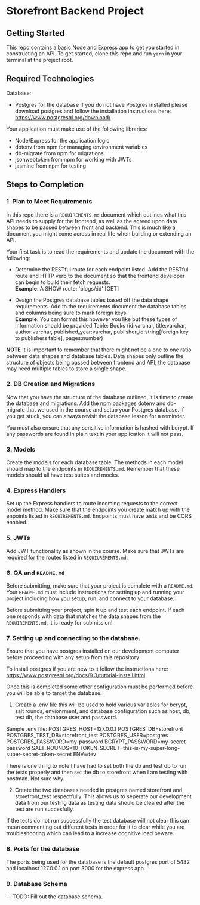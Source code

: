 # Storefront Backend Project

## Getting Started
This repo contains a basic Node and Express app to get you started in constructing an API. To get started, clone this repo and run `yarn` in your terminal at the project root.

## Required Technologies
Database: 
- Postgres for the database
If you do not have Postgres installed please download postgres and follow the installation instructions here: https://www.postgresql.org/download/

Your application must make use of the following libraries:
- Node/Express for the application logic
- dotenv from npm for managing environment variables
- db-migrate from npm for migrations
- jsonwebtoken from npm for working with JWTs
- jasmine from npm for testing

## Steps to Completion

### 1. Plan to Meet Requirements
In this repo there is a `REQUIREMENTS.md` document which outlines what this API needs to supply for the frontend, as well as the agreed upon data shapes to be passed between front and backend. This is much like a document you might come across in real life when building or extending an API. 

Your first task is to read the requirements and update the document with the following:
- Determine the RESTful route for each endpoint listed. Add the RESTful route and HTTP verb to the document so that the frontend developer can begin to build their fetch requests.    
**Example**: A SHOW route: 'blogs/:id' [GET] 

- Design the Postgres database tables based off the data shape requirements. Add to the requirements document the database tables and columns being sure to mark foreign keys.   
**Example**: You can format this however you like but these types of information should be provided
Table: Books (id:varchar, title:varchar, author:varchar, published_year:varchar, publisher_id:string[foreign key to publishers table], pages:number)

**NOTE** It is important to remember that there might not be a one to one ratio between data shapes and database tables. Data shapes only outline the structure of objects being passed between frontend and API, the database may need multiple tables to store a single shape. 

### 2.  DB Creation and Migrations
Now that you have the structure of the database outlined, it is time to create the database and migrations. Add the npm packages dotenv and db-migrate that we used in the course and setup your Postgres database. If you get stuck, you can always revisit the database lesson for a reminder. 

You must also ensure that any sensitive information is hashed with bcrypt. If any passwords are found in plain text in your application it will not pass.

### 3. Models
Create the models for each database table. The methods in each model should map to the endpoints in `REQUIREMENTS.md`. Remember that these models should all have test suites and mocks.

### 4. Express Handlers
Set up the Express handlers to route incoming requests to the correct model method. Make sure that the endpoints you create match up with the enpoints listed in `REQUIREMENTS.md`. Endpoints must have tests and be CORS enabled. 

### 5. JWTs
Add JWT functionality as shown in the course. Make sure that JWTs are required for the routes listed in `REQUIUREMENTS.md`.

### 6. QA and `README.md`
Before submitting, make sure that your project is complete with a `README.md`. Your `README.md` must include instructions for setting up and running your project including how you setup, run, and connect to your database. 

Before submitting your project, spin it up and test each endpoint. If each one responds with data that matches the data shapes from the `REQUIREMENTS.md`, it is ready for submission!

### 7. Setting up and connecting to the database.
Ensure that you have postgres installed on our development computer before proceeding with any setup from this repository

To install postgres if you are new to it follow the instructions here: https://www.postgresql.org/docs/9.3/tutorial-install.html

Once this is completed some other configuration must be performed before you will be able to target the database.

1. Create a .env file this will be used to hold various variables for bcrypt, salt rounds, envionrment, and database configuration such as host, db, test db, the database user and password. 

Sample .env file:
POSTGRES_HOST=127.0.0.1
POSTGRES_DB=storefront
POSTGRES_TEST_DB=storefront_test
POSTGRES_USER=postgres
POSTGRES_PASSWORD=my-password
BCRYPT_PASSWORD=my-secret-password
SALT_ROUNDS=10
TOKEN_SECRET=this-is-my-super-long-super-secret-token-secret
ENV=dev

There is one thing to note I have had to set both the db and test db to run the tests properly and then set the db to storefront when I am testing with postman. Not sure why.

2. Create the two databases needed in postgres named storefront and storefront_test respectfully. This allows us to seperate our development data from our testing data as testing data should be cleared after the test are run succesfully.

If the tests do not run successfully the test database will not clear this can mean commenting out different tests in order for it to clear while you are troubleshooting which can lead to a increase cognitive load beware.


### 8. Ports for the database
The ports being used for the database is the default postgres port of 5432 and localhost 127.0.0.1 on port 3000 for the express app.

### 9. Database Schema
-- TODO: Fill out the database schema.

